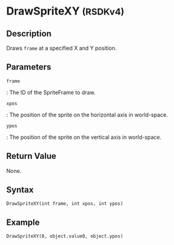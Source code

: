 # DrawSpriteXY <small>(RSDKv4)</small>

## Description
Draws `frame` at a specified X and Y position.

## Parameters
`frame`

:   The ID of the SpriteFrame to draw.

`xpos`

:   The position of the sprite on the horizontal axis in world-space.

`ypos`

:   The position of the sprite on the vertical axis in world-space.

## Return Value
None.

## Syntax
```
DrawSpriteXY(int frame, int xpos, int ypos)
```

## Example
```
DrawSpriteXY(0, object.value0, object.ypos)
```